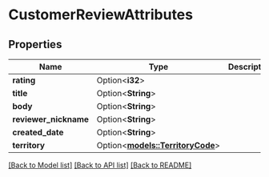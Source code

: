# CustomerReviewAttributes

## Properties

Name | Type | Description | Notes
------------ | ------------- | ------------- | -------------
**rating** | Option<**i32**> |  | [optional]
**title** | Option<**String**> |  | [optional]
**body** | Option<**String**> |  | [optional]
**reviewer_nickname** | Option<**String**> |  | [optional]
**created_date** | Option<**String**> |  | [optional]
**territory** | Option<[**models::TerritoryCode**](TerritoryCode.md)> |  | [optional]

[[Back to Model list]](../README.md#documentation-for-models) [[Back to API list]](../README.md#documentation-for-api-endpoints) [[Back to README]](../README.md)


